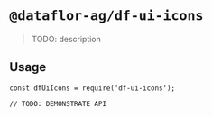 # `@dataflor-ag/df-ui-icons`

> TODO: description

## Usage

```
const dfUiIcons = require('df-ui-icons');

// TODO: DEMONSTRATE API
```
